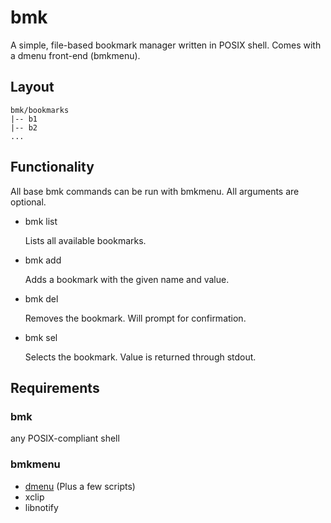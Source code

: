 # bmk

  A simple, file-based bookmark manager written in POSIX shell.
Comes with a dmenu front-end (bmkmenu).

## Layout

```
bmk/bookmarks
|-- b1
|-- b2
...
```

## Functionality

  All base bmk commands can be run with bmkmenu.
  All arguments are optional.

* bmk list

  Lists all available bookmarks.

* bmk add <name> <value>

  Adds a bookmark with the given name and value.

* bmk del <name>

  Removes the bookmark. Will prompt for confirmation.

* bmk sel <name>

  Selects the bookmark. Value is returned through stdout.

## Requirements

### bmk
any POSIX-compliant shell

### bmkmenu
* [dmenu](\https://tools.suckless.org/dmenu) (Plus a few scripts)
* xclip
* libnotify
